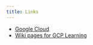 ```yaml
---
title: Links
---
```


* [Google Cloud](https://cloud.google.com/)
* [Wiki pages for GCP Learning](https://github.com/bobbae/gcp/wiki)

